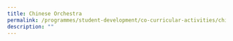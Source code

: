 ```yaml
---
title: Chinese Orchestra
permalink: /programmes/student-development/co-curricular-activities/chinese-orchestra/
description: ""
---
```

